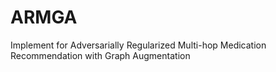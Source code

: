 # ARMGA
Implement for Adversarially Regularized Multi-hop Medication Recommendation with Graph Augmentation
